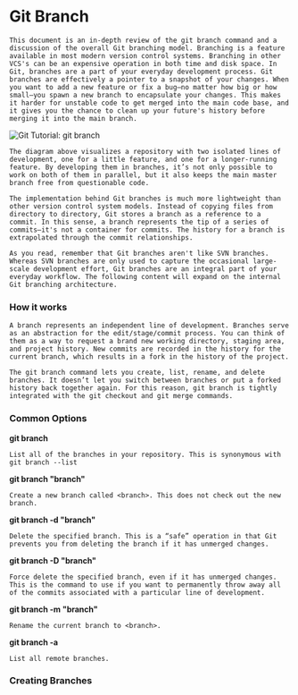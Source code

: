 # Git Branch

`This document is an in-depth review of the git branch command and a discussion of the overall Git branching model. Branching is a feature available in most modern version control systems. Branching in other VCS's can be an expensive operation in both time and disk space. In Git, branches are a part of your everyday development process. Git branches are effectively a pointer to a snapshot of your changes. When you want to add a new feature or fix a bug—no matter how big or how small—you spawn a new branch to encapsulate your changes. This makes it harder for unstable code to get merged into the main code base, and it gives you the chance to clean up your future's history before merging it into the main branch.`

<img src="https://wac-cdn.atlassian.com/dam/jcr:746be214-eb99-462c-9319-04a4d2eeebfa/01.svg?cdnVersion=1116" loading="lazy" alt="Git Tutorial: git branch">

`The diagram above visualizes a repository with two isolated lines of development, one for a little feature, and one for a longer-running feature. By developing them in branches, it’s not only possible to work on both of them in parallel, but it also keeps the main master branch free from questionable code.`

`The implementation behind Git branches is much more lightweight than other version control system models. Instead of copying files from directory to directory, Git stores a branch as a reference to a commit. In this sense, a branch represents the tip of a series of commits—it's not a container for commits. The history for a branch is extrapolated through the commit relationships.`

`As you read, remember that Git branches aren't like SVN branches. Whereas SVN branches are only used to capture the occasional large-scale development effort, Git branches are an integral part of your everyday workflow. The following content will expand on the internal Git branching architecture.`

### How it works
`A branch represents an independent line of development. Branches serve as an abstraction for the edit/stage/commit process. You can think of them as a way to request a brand new working directory, staging area, and project history. New commits are recorded in the history for the current branch, which results in a fork in the history of the project.`

`The git branch command lets you create, list, rename, and delete branches. It doesn’t let you switch between branches or put a forked history back together again. For this reason, git branch is tightly integrated with the git checkout and git merge commands.`

### Common Options

**git branch**

`List all of the branches in your repository. This is synonymous with git branch --list`

**git branch "branch"**
  
`Create a new branch called <branch>. This does not check out the new branch.`

**git branch -d "branch"**
  
`Delete the specified branch. This is a “safe” operation in that Git prevents you from deleting the branch if it has unmerged changes.`


**git branch -D "branch"**
  
`Force delete the specified branch, even if it has unmerged changes. This is the command to use if you want to permanently throw away all of the commits associated with a particular line of development.`

**git branch -m "branch"**
  
`Rename the current branch to <branch>.`

**git branch -a**

`List all remote branches.`

### Creating Branches
